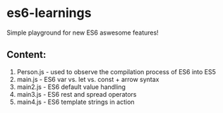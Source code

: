 # es6-learnings
Simple playground for new ES6 aswesome features!

## Content:
1. Person.js - used to observe the compilation process of ES6 into ES5
2. main.js - ES6 var vs. let vs. const + arrow syntax
3. main2.js - ES6 default value handling
3. main3.js - ES6 rest and spread operators
4. main4.js - ES6 template strings in action
